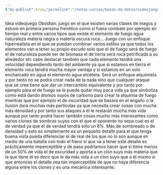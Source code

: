 ```yaml
---
{"dg-publish":true,"permalink":"/notas-varias/bases-de-datos/videojuegos/juego-magos-hiperrealista/"}
---
```



Idea videojuego Obsidian: juego en el que existen varias clases de magos y estuvo en primera persona frenético como si fuera combate por ejemplo en tiempo real y entre varios tipos que existe el elemento de fuego agua naturaleza materia negra o materia oscura roca...
Juego con un enfoque hiperrealista en el que se puedan combinar varios estilos ya que todos los elementos van a tener su propio escudo solo que el de fuego será de fuego el de naturaleza puede ser de biomasa el de tierra será roca petrificada a su alrededor etc cabe destacar también que cada elemento tendrá una velocidad dependiendo tanto del ambiente ya que si estamos en tierra el elemento roca tendrá mucha mayor ventaja y si estamos en un solo encharcado en agua el elemento agua etcétera. Será un enfoque alquimista y por tanto no se podrá crear nada de la nada sino que cualquier ataque que se cree tiene que dar un intercambio equivalente y por tanto por ejemplo para el de fuego se le puede quitar muy poca vida ya que simboliza como está dando átomos suyos de carbono para crear la alquimia de fuego mientras que por ejemplo el de oscuridad que se basará en el engaño o la ilusión dará muchas más partículas ya que necesita crear cosas con mucha más densidad y por tanto sus ataques a él le restarán mucha más vida aunque por tanto podrá hacer también cosas mucho más interesantes como varios clones de sombras suyos con el que el oponente no sepa cual es el de verdad ya que el de verdad tendrá sólo un 8%. Más de sombreado o de densidad y esto es simplemente es un pequeño detalle para el que tenga buena vista pueda diferenciar el de real de los que no lo son aunque en medio de una batalla con todo el freno sí que va a tener este detalle es prácticamente imperceptible y de paso podríamos hacer que si tiene menos de un 50% de vida el de oscuridad y aporta a un clon suyo más materia que la que tiene él es decir que le da más vida a un clon suyo que a él mismo sí que entonces el detalle sea tan imperceptible de que no haya diferencia alguna entre los clones y es una mecánica interesante.

